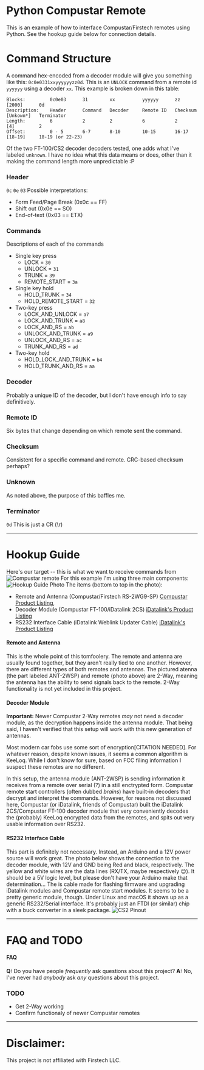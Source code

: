 # Python Compustar Remote
This is an example of how to interface Compustar/Firstech remotes using Python.
See the hookup guide below for connection details.

# Command Structure

A command hex-encoded from a decoder module will give you something like this:
`0c0e0331xxyyyyyyzz0d`. This is an `UNLOCK` command from a remote id `yyyyyy` using a decoder `xx`.
This example is broken down in this table:
```
Blocks:         0c0e03      31        xx          yyyyyy      zz          [2000]      0d
Description:    Header      Command   Decoder     Remote ID   Checksum    [Unkown*]   Terminator
Length:         6           2         2           6           2           [4]         2
Offset:         0 - 5       6-7       8-10        10-15       16-17       [18-19]     18-19 (or 22-23)
```
Of the two FT-100/CS2 decoder decoders tested, one adds what I've labeled `unknown`. I have no idea what this data means or does, other than it making the command length more unpredictable :P

### Header
`0c` `0e` `03`
Possible interpretations:
- Form Feed/Page Break (0x0c == FF)
- Shift out (0x0e == SO)
- End-of-text (0x03 == ETX)

### Commands
Descriptions of each of the commands
- Single key press
    - LOCK                 = `30`
    - UNLOCK               = `31`
    - TRUNK                = `39`
    - REMOTE_START         = `3a`
- Single key hold
    - HOLD_TRUNK           = `34`
    - HOLD_REMOTE_START    = `32`
- Two-key press
    - LOCK_AND_UNLOCK      = `a7`
    - LOCK_AND_TRUNK       = `a8`
    - LOCK_AND_RS          = `ab`
    - UNLOCK_AND_TRUNK     = `a9`
    - UNLOCK_AND_RS        = `ac`
    - TRUNK_AND_RS         = `ad`
- Two-key hold
    - HOLD_LOCK_AND_TRUNK  = `b4`
    - HOLD_TRUNK_AND_RS    = `aa`

### Decoder
Probably a unique ID of the decoder, but I don't have enough info to say definitively.

### Remote ID
Six bytes that change depending on which remote sent the command.

### Checksum
Consistent for a specific command and remote. CRC-based checksum perhaps?

### Unknown
As noted above, the purpose of this baffles me.

### Terminator
`0d`
This is just a CR (\r)

---

# Hookup Guide
Here's our target -- this is what we want to receive commands from
![Compustar remote](http://i.imgur.com/PDRMJU2.jpg)
For this example I'm using three main components:
![Hookup Guide Photo](http://i.imgur.com/KTe0ogO.jpg)
The items (bottom to top in the photo):
- Remote and Antenna (Compustar/Firstech RS-2WG9-SP) [Compustar Product Listing](https://www.compustar.com/remote-start/prime-g9), 
- Decoder Module (Compustar FT-100/iDatalink 2CS) [iDatalink's Product Listing](http://compustar.idatalink.com/accessories/category/product_id/86)
- RS232 Interface Cable (iDatalink Weblink Updater Cable) [iDatalink's Product Listing](http://www.idatalink.com/accessories/category/product_id/45)

#### Remote and Antenna
This is the whole point of this tomfoolery. The remote and antenna are usually found together, but they aren't really tied to one another. However, there are different types of both remotes and antennas. The pictured atenna (the part labeled ANT-2WSP) and remote (photo above) are 2-Way, meaning the antenna has the ability to send signals back to the remote. 2-Way functionality is not yet included in this project.
#### Decoder Module
**Important:** Newer Compustar 2-Way remotes *may* not need a decoder module, as the decryption happens inside the antenna module. That being said, I haven't verified that this setup will work with this new generation of antennas.

Most modern car fobs use some sort of encryption[CITATION NEEDED]. For whatever reason, despite known issues, it seems a common algorithm is KeeLoq. While I don't know for sure, based on FCC filing information I suspect these remotes are no different.

In this setup, the antenna module (ANT-2WSP) is sending information it receives from a remote over serial (?) in a still enctrypted form. Compustar remote start controllers (often dubbed *brains*) have built-in decoders that decrypt and interpret the commands. However, for reasons not discussed here, Compustar (or iDatalink, friends of Compustar) built the iDatalink 2CS/Compustar FT-100 decoder module that very conveniently decodes the (probably) KeeLoq encrypted data from the remotes, and spits out very usable information over RS232.
#### RS232 Interface Cable
This part is definitely not necessary. Instead, an Arduino and a 12V power source will work great. The photo below shows the connection to the decoder module, with 12V and GND being Red and black, respectively. The yellow and white wires are the data lines (RX/TX, maybe respectively 😉). It should be a 5V logic level, but please don't have your Arduino make that determination...
The is cable made for flashing firmware and upgrading iDatalink modules and Compustar remote start modules. It seems to be a pretty generic module, though. Under Linux and macOS it shows up as a generic RS232/Serial interface. It's probably just an FTDI (or similar) chip with a buck converter in a sleek package.
![CS2 Pinout](http://i.imgur.com/caOVMWB.jpg)

---
# FAQ and TODO

#### FAQ
**Q:** Do you have people *frequently* ask questions about this project?
**A:** No, I've never had *anybody* ask *any* questions about this project.

### TODO
-   Get 2-Way working
-   Confirm functionaly of newer Compustar remotes

---
# Disclaimer:
This project is not affiliated with Firstech LLC.
